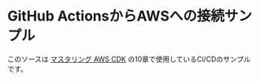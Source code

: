 # GitHub ActionsからAWSへの接続サンプル

このソースは [マスタリング AWS CDK](https://techbookfest.org/product/wEWtvT8aRZgzAcVSnE7wS8) の10章で使用しているCI/CDのサンプルです。
